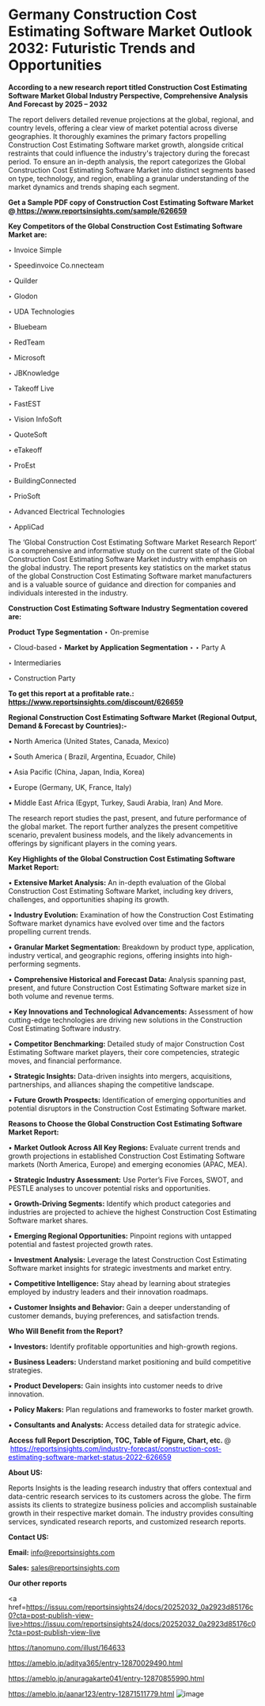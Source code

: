 # Germany Construction Cost Estimating Software Market Outlook 2032: Futuristic Trends and Opportunities

<strong>According to a new research report titled Construction Cost Estimating Software Market Global Industry Perspective, Comprehensive Analysis And Forecast by 2025 – 2032</strong>

The report delivers detailed revenue projections at the global, regional, and country levels, offering a clear view of market potential across diverse geographies. It thoroughly examines the primary factors propelling Construction Cost Estimating Software market growth, alongside critical restraints that could influence the industry's trajectory during the forecast period. To ensure an in-depth analysis, the report categorizes the Global Construction Cost Estimating Software Market into distinct segments based on type, technology, and region, enabling a granular understanding of the market dynamics and trends shaping each segment.

<strong>Get a Sample PDF copy of Construction Cost Estimating Software Market </strong><strong>@<a href=https://www.reportsinsights.com/sample/626659 style=color:#0000ff;> https://www.reportsinsights.com/sample/626659</a></strong></font>

<strong>Key Competitors of the Global Construction Cost Estimating Software Market are:</strong>

‣ Invoice Simple

‣ Speedinvoice
 Co.nnecteam

‣ Quilder

‣ Glodon

‣ UDA Technologies

‣ Bluebeam

‣ RedTeam

‣ Microsoft

‣ JBKnowledge

‣ Takeoff Live

‣ FastEST

‣ Vision InfoSoft

‣ QuoteSoft

‣ eTakeoff

‣ ProEst

‣ BuildingConnected

‣ PrioSoft

‣ Advanced Electrical Technologies

‣ AppliCad

The ‘Global Construction Cost Estimating Software Market Research Report’ is a comprehensive and informative study on the current state of the Global Construction Cost Estimating Software Market industry with emphasis on the global industry. The report presents key statistics on the market status of the global Construction Cost Estimating Software market manufacturers and is a valuable source of guidance and direction for companies and individuals interested in the industry.

<strong>Construction Cost Estimating Software Industry Segmentation covered are:</strong>

<strong>Product Type Segmentation</strong>
‣
On-premise

‣ Cloud-based
‣ 
<strong>Market by Application Segmentation</strong>
‣
‣  Party A

‣ Intermediaries

‣ Construction Party

<strong>To get this report at a profitable rate.: <a href=https://www.reportsinsights.com/discount/626659 style=color:#0000ff;>https://www.reportsinsights.com/discount/626659</a></strong></font>

<strong>Regional Construction Cost Estimating Software Market (Regional Output, Demand &amp; Forecast by Countries):-</strong>

• North America (United States, Canada, Mexico)

• South America ( Brazil, Argentina, Ecuador, Chile)

• Asia Pacific (China, Japan, India, Korea)

• Europe (Germany, UK, France, Italy)

• Middle East Africa (Egypt, Turkey, Saudi Arabia, Iran) And More.

The research report studies the past, present, and future performance of the global market. The report further analyzes the present competitive scenario, prevalent business models, and the likely advancements in offerings by significant players in the coming years.

<strong>Key Highlights of the Global Construction Cost Estimating Software Market Report:</strong>

• <strong>Extensive Market Analysis:</strong> An in-depth evaluation of the Global Construction Cost Estimating Software Market, including key drivers, challenges, and opportunities shaping its growth.

• <strong>Industry Evolution:</strong> Examination of how the Construction Cost Estimating Software market dynamics have evolved over time and the factors propelling current trends.

• <strong>Granular Market Segmentation:</strong> Breakdown by product type, application, industry vertical, and geographic regions, offering insights into high-performing segments.

• <strong>Comprehensive Historical and Forecast Data:</strong> Analysis spanning past, present, and future Construction Cost Estimating Software market size in both volume and revenue terms.

• <strong>Key Innovations and Technological Advancements:</strong> Assessment of how cutting-edge technologies are driving new solutions in the Construction Cost Estimating Software industry.

• <strong>Competitor Benchmarking:</strong> Detailed study of major Construction Cost Estimating Software market players, their core competencies, strategic moves, and financial performance.

• <strong>Strategic Insights:</strong> Data-driven insights into mergers, acquisitions, partnerships, and alliances shaping the competitive landscape.

• <strong>Future Growth Prospects:</strong> Identification of emerging opportunities and potential disruptors in the Construction Cost Estimating Software market.

<strong>Reasons to Choose the Global Construction Cost Estimating Software Market Report:</strong>

• <strong>Market Outlook Across All Key Regions:</strong> Evaluate current trends and growth projections in established Construction Cost Estimating Software markets (North America, Europe) and emerging economies (APAC, MEA).

• <strong>Strategic Industry Assessment:</strong> Use Porter’s Five Forces, SWOT, and PESTLE analyses to uncover potential risks and opportunities.

• <strong>Growth-Driving Segments:</strong> Identify which product categories and industries are projected to achieve the highest Construction Cost Estimating Software market shares.

• <strong>Emerging Regional Opportunities:</strong> Pinpoint regions with untapped potential and fastest projected growth rates.

• <strong>Investment Analysis:</strong> Leverage the latest Construction Cost Estimating Software market insights for strategic investments and market entry.

• <strong>Competitive Intelligence:</strong> Stay ahead by learning about strategies employed by industry leaders and their innovation roadmaps.

• <strong>Customer Insights and Behavior:</strong> Gain a deeper understanding of customer demands, buying preferences, and satisfaction trends.

<strong>Who Will Benefit from the Report?</strong>

• <strong>Investors:</strong> Identify profitable opportunities and high-growth regions.

• <strong>Business Leaders:</strong> Understand market positioning and build competitive strategies.

• <strong>Product Developers:</strong> Gain insights into customer needs to drive innovation.

• <strong>Policy Makers:</strong> Plan regulations and frameworks to foster market growth.

• <strong>Consultants and Analysts:</strong> Access detailed data for strategic advice.
</ul>
<strong>Access full Report Description, TOC, Table of Figure, Chart, etc. </strong>@  <a href=https://reportsinsights.com/industry-forecast/construction-cost-estimating-software-market-status-2022-626659 style=color:#0000ff;>https://reportsinsights.com/industry-forecast/construction-cost-estimating-software-market-status-2022-626659</a></font>

<strong><strong>About US</strong>:</strong>

Reports Insights is the leading research industry that offers contextual and data-centric research services to its customers across the globe. The firm assists its clients to strategize business policies and accomplish sustainable growth in their respective market domain. The industry provides consulting services, syndicated research reports, and customized research reports.

<strong>Contact US:</strong>

<p class=""""><b>Email:</b> <a href=mailto:info@reportsinsights.com>info@reportsinsights.com</a></p>
<p class=""""><b>Sales:</b> <a href=mailto:sales@reportsinsights.com>sales@reportsinsights.com</a></p>

<strong>Our other reports</strong>

<a href=https://issuu.com/reportsinsights24/docs/20252032_0a2923d85176c0?cta=post-publish-view-live>https://issuu.com/reportsinsights24/docs/20252032_0a2923d85176c0?cta=post-publish-view-live</a>

<a href=https://tanomuno.com/illust/164633>https://tanomuno.com/illust/164633</a>

<a href=https://ameblo.jp/aditya365/entry-12870029490.html>https://ameblo.jp/aditya365/entry-12870029490.html</a>

<a href=https://ameblo.jp/anuragakarte041/entry-12870855990.html>https://ameblo.jp/anuragakarte041/entry-12870855990.html</a>

<a href=https://ameblo.jp/aanar123/entry-12871511779.html>https://ameblo.jp/aanar123/entry-12871511779.html</a>
![image](https://github.com/user-attachments/assets/46b0afcc-3077-4ab5-b208-e9f8662a4694)
